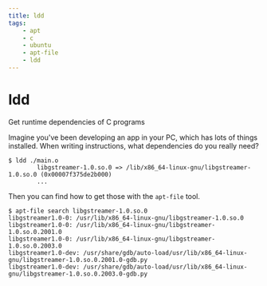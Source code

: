 ```yaml
---
title: ldd
tags:
    - apt
    - c
    - ubuntu
    - apt-file
    - ldd
---
```



# ldd

Get runtime dependencies of C programs

Imagine you've been developing an app in your PC, which has lots of things installed. When writing instructions, what dependencies do you really need?


```
$ ldd ./main.o
        libgstreamer-1.0.so.0 => /lib/x86_64-linux-gnu/libgstreamer-1.0.so.0 (0x00007f375de2b000)
        ...
```

Then you can find how to get those with the `apt-file` tool.
```
$ apt-file search libgstreamer-1.0.so.0
libgstreamer1.0-0: /usr/lib/x86_64-linux-gnu/libgstreamer-1.0.so.0
libgstreamer1.0-0: /usr/lib/x86_64-linux-gnu/libgstreamer-1.0.so.0.2001.0
libgstreamer1.0-0: /usr/lib/x86_64-linux-gnu/libgstreamer-1.0.so.0.2003.0
libgstreamer1.0-dev: /usr/share/gdb/auto-load/usr/lib/x86_64-linux-gnu/libgstreamer-1.0.so.0.2001.0-gdb.py
libgstreamer1.0-dev: /usr/share/gdb/auto-load/usr/lib/x86_64-linux-gnu/libgstreamer-1.0.so.0.2003.0-gdb.py
```


<!-- 

Can you find this through the navigation bar ?

-->
